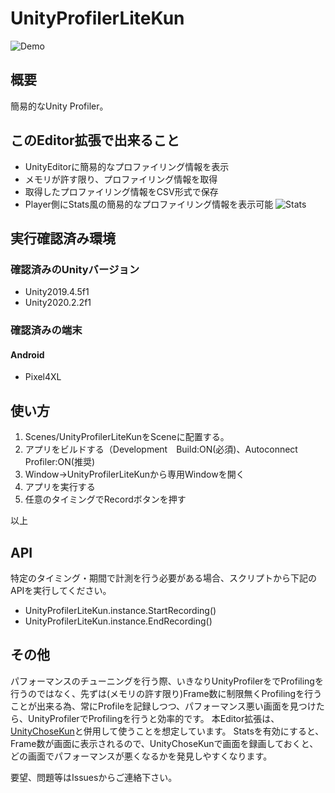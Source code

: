 # UnityProfilerLiteKun

![Demo](Docs/images/UnityProfilerLiteKunDemo.gif)

## 概要

簡易的なUnity Profiler。

## このEditor拡張で出来ること

- UnityEditorに簡易的なプロファイリング情報を表示
- メモリが許す限り、プロファイリング情報を取得
- 取得したプロファイリング情報をCSV形式で保存
- Player側にStats風の簡易的なプロファイリング情報を表示可能
  ![Stats](Docs/images/device-2021-02-19-133127.png)

## 実行確認済み環境

### 確認済みのUnityバージョン

- Unity2019.4.5f1
- Unity2020.2.2f1

### 確認済みの端末

#### Android

- Pixel4XL

## 使い方

1. Scenes/UnityProfilerLiteKunをSceneに配置する。
2. アプリをビルドする（Development　Build:ON(必須)、Autoconnect Profiler:ON(推奨)
3. Window->UnityProfilerLiteKunから専用Windowを開く
4. アプリを実行する
5. 任意のタイミングでRecordボタンを押す

以上

## API

特定のタイミング・期間で計測を行う必要がある場合、スクリプトから下記のAPIを実行してください。

- UnityProfilerLiteKun.instance.StartRecording()
- UnityProfilerLiteKun.instance.EndRecording()

## その他

パフォーマンスのチューニングを行う際、いきなりUnityProfilerをでProfilingを行うのではなく、先ずは(メモリの許す限り)Frame数に制限無くProfilingを行うことが出来る為、常にProfileを記録しつつ、パフォーマンス悪い画面を見つけたら、UnityProfilerでProfilingを行うと効率的です。
本Editor拡張は、[UnityChoseKun](https://github.com/katsumasa/UnityChoseKun)と併用して使うことを想定しています。
Statsを有効にすると、Frame数が画面に表示されるので、UnityChoseKunで画面を録画しておくと、どの画面でパフォーマンスが悪くなるかを発見しやすくなります。

要望、問題等はIssuesからご連絡下さい。
